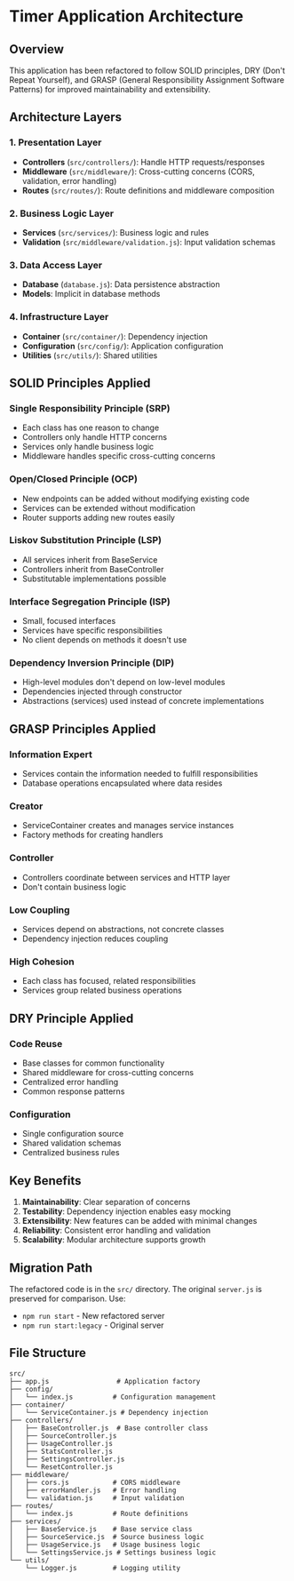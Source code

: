 # Timer Application Architecture

## Overview
This application has been refactored to follow SOLID principles, DRY (Don't Repeat Yourself), and GRASP (General Responsibility Assignment Software Patterns) for improved maintainability and extensibility.

## Architecture Layers

### 1. Presentation Layer
- **Controllers** (`src/controllers/`): Handle HTTP requests/responses
- **Middleware** (`src/middleware/`): Cross-cutting concerns (CORS, validation, error handling)
- **Routes** (`src/routes/`): Route definitions and middleware composition

### 2. Business Logic Layer
- **Services** (`src/services/`): Business logic and rules
- **Validation** (`src/middleware/validation.js`): Input validation schemas

### 3. Data Access Layer
- **Database** (`database.js`): Data persistence abstraction
- **Models**: Implicit in database methods

### 4. Infrastructure Layer
- **Container** (`src/container/`): Dependency injection
- **Configuration** (`src/config/`): Application configuration
- **Utilities** (`src/utils/`): Shared utilities

## SOLID Principles Applied

### Single Responsibility Principle (SRP)
- Each class has one reason to change
- Controllers only handle HTTP concerns
- Services only handle business logic
- Middleware handles specific cross-cutting concerns

### Open/Closed Principle (OCP)
- New endpoints can be added without modifying existing code
- Services can be extended without modification
- Router supports adding new routes easily

### Liskov Substitution Principle (LSP)
- All services inherit from BaseService
- Controllers inherit from BaseController
- Substitutable implementations possible

### Interface Segregation Principle (ISP)
- Small, focused interfaces
- Services have specific responsibilities
- No client depends on methods it doesn't use

### Dependency Inversion Principle (DIP)
- High-level modules don't depend on low-level modules
- Dependencies injected through constructor
- Abstractions (services) used instead of concrete implementations

## GRASP Principles Applied

### Information Expert
- Services contain the information needed to fulfill responsibilities
- Database operations encapsulated where data resides

### Creator
- ServiceContainer creates and manages service instances
- Factory methods for creating handlers

### Controller
- Controllers coordinate between services and HTTP layer
- Don't contain business logic

### Low Coupling
- Services depend on abstractions, not concrete classes
- Dependency injection reduces coupling

### High Cohesion
- Each class has focused, related responsibilities
- Services group related business operations

## DRY Principle Applied

### Code Reuse
- Base classes for common functionality
- Shared middleware for cross-cutting concerns
- Centralized error handling
- Common response patterns

### Configuration
- Single configuration source
- Shared validation schemas
- Centralized business rules

## Key Benefits

1. **Maintainability**: Clear separation of concerns
2. **Testability**: Dependency injection enables easy mocking
3. **Extensibility**: New features can be added with minimal changes
4. **Reliability**: Consistent error handling and validation
5. **Scalability**: Modular architecture supports growth

## Migration Path

The refactored code is in the `src/` directory. The original `server.js` is preserved for comparison. Use:
- `npm run start` - New refactored server
- `npm run start:legacy` - Original server

## File Structure

```
src/
├── app.js                 # Application factory
├── config/
│   └── index.js          # Configuration management
├── container/
│   └── ServiceContainer.js # Dependency injection
├── controllers/
│   ├── BaseController.js  # Base controller class
│   ├── SourceController.js
│   ├── UsageController.js
│   ├── StatsController.js
│   ├── SettingsController.js
│   └── ResetController.js
├── middleware/
│   ├── cors.js           # CORS middleware
│   ├── errorHandler.js   # Error handling
│   └── validation.js     # Input validation
├── routes/
│   └── index.js          # Route definitions
├── services/
│   ├── BaseService.js    # Base service class
│   ├── SourceService.js  # Source business logic
│   ├── UsageService.js   # Usage business logic
│   └── SettingsService.js # Settings business logic
└── utils/
    └── Logger.js         # Logging utility
```
